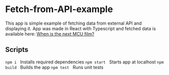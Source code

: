 # Fetch-from-API-example

This app is simple example of fetching data from external API and displaying it.
App was made in React with Typescript and fetched data is available here: [When is the next MCU film?](https://www.whenisthenextmcufilm.com/)

## Scripts

`npm i` &nbsp; Installs required dependencies
`npm start` &nbsp; Starts app at localhost
`npm build` &nbsp; Builds the app
`npm test` &nbsp; Runs unit tests
